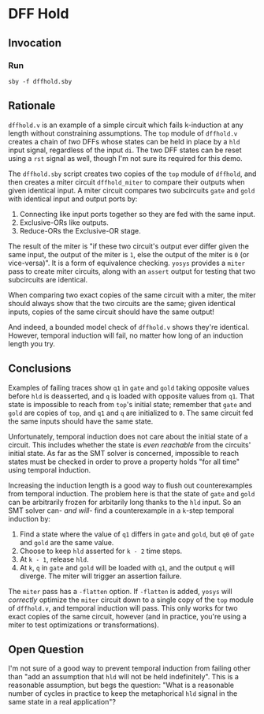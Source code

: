 # DFF Hold

## Invocation
### Run
`sby -f dffhold.sby`

## Rationale
`dffhold.v` is an example of a simple circuit which fails k-induction at any
length without constraining assumptions. The `top` module of `dffhold.v`
creates a chain of _two_ DFFs whose states can be held in place by a `hld`
input signal, regardless of the input `di`. The two DFF states can be reset
using a `rst` signal as well, though I'm not sure its required for this demo.

The `dffhold.sby` script creates two copies of the `top` module of `dffhold`,
and then creates a miter circuit `dffhold_miter` to compare their outputs
when given identical input. A miter circuit compares two subcircuits `gate`
and `gold` with identical input and output ports by:

1. Connecting like input ports together so they are fed with the same input.
2. Exclusive-ORs like outputs.
3. Reduce-ORs the Exclusive-OR stage.

The result of the miter is "if these two circuit's output ever differ given
the same input, the output of the miter is `1`, else the output of the miter
is `0` (or vice-versa)". It is a form of equivalence checking. `yosys` provides
a `miter` pass to create miter circuits, along with an `assert` output for
testing that two subcircuits are identical.

When comparing two exact copies of the same circuit with a miter, the miter
should always show that the two circuits are the same; given identical inputs,
copies of the same circuit should have the same output!

And indeed, a bounded model check of `dffhold.v` shows they're identical.
However, temporal induction will fail, no matter how long of an induction
length you try.

## Conclusions
Examples of failing traces show `q1` in `gate` and `gold` taking opposite
values before `hld` is deasserted, and `q` is loaded with opposite values from
`q1`. That state is impossible to reach from `top`'s initial state;
remember that `gate` and `gold` are copies of `top`, and `q1` and `q` are
initialized to `0`. The same circuit fed the same inputs should have the same
state.

Unfortunately, temporal induction does not care about the initial state
of a circuit. This includes whether the state is _even reachable_ from the
circuits' initial state. As far as the SMT solver is concerned, impossible to
reach states must be checked in order to prove a property holds "for all time"
using temporal induction.

Increasing the induction length is a good way to flush out counterexamples from
temporal induction. The problem here is that the state of `gate` and `gold` can
be arbitrarily frozen for arbitarily long thanks to the `hld` input. So an SMT
solver can- _and will_- find a counterexample in a `k`-step temporal induction
by:

1. Find a state where the value of `q1` differs in `gate` and `gold`, but `q0`
   of `gate` and `gold` are the same value.
2. Choose to keep `hld` asserted for `k - 2` time steps.
3. At `k - 1`, release `hld`.
4. At `k`, `q` in `gate` and `gold` will be loaded with `q1`, and the output
   `q` will diverge. The miter will trigger an assertion failure.

The `miter` pass has a `-flatten` option. If `-flatten` is added, `yosys` will
_correctly_ optimize the `miter` circuit down to a single copy of the `top`
module of `dffhold.v`, and temporal induction will pass. This only works for
two exact copies of the same circuit, however (and in practice, you're using
a miter to test optimizations or transformations).

## Open Question
I'm not sure of a good way to prevent temporal induction from failing other
than "add an assumption that `hld` will not be held indefinitely". This is a
reasonable assumption, but begs the question: "What is a reasonable number of
cycles in practice to keep the metaphorical `hld` signal in the same state in a
real application"?
